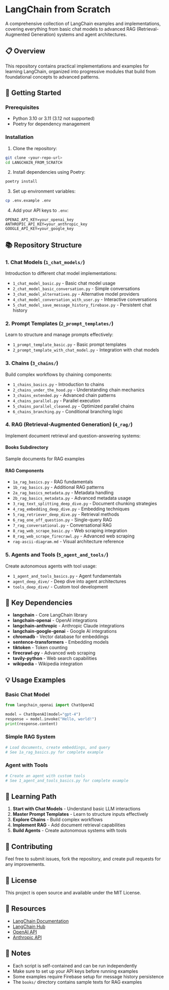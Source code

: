 # LangChain from Scratch

A comprehensive collection of LangChain examples and implementations, covering everything from basic chat models to advanced RAG (Retrieval-Augmented Generation) systems and agent architectures.

## 📋 Overview

This repository contains practical implementations and examples for learning LangChain, organized into progressive modules that build from foundational concepts to advanced patterns.

## 🚀 Getting Started

### Prerequisites

- Python 3.10 or 3.11 (3.12 not supported)
- Poetry for dependency management

### Installation

1. Clone the repository:
```bash
git clone <your-repo-url>
cd LANGCHAIN_FROM_SCRATCH
```

2. Install dependencies using Poetry:
```bash
poetry install
```

3. Set up environment variables:
```bash
cp .env.example .env
```

4. Add your API keys to `.env`:
```
OPENAI_API_KEY=your_openai_key
ANTHROPIC_API_KEY=your_anthropic_key
GOOGLE_API_KEY=your_google_key
```

## 📚 Repository Structure

### 1. Chat Models (`1_chat_models/`)
Introduction to different chat model implementations:
- `1_chat_model_basic.py` - Basic chat model usage
- `2_chat_model_basic_conversation.py` - Simple conversations
- `3_chat_model_alternatives.py` - Alternative model providers
- `4_chat_model_conversation_with_user.py` - Interactive conversations
- `5_chat_model_save_message_history_firebase.py` - Persistent chat history

### 2. Prompt Templates (`2_prompt_templates/`)
Learn to structure and manage prompts effectively:
- `1_prompt_template_basic.py` - Basic prompt templates
- `2_prompt_template_with_chat_model.py` - Integration with chat models

### 3. Chains (`3_chains/`)
Build complex workflows by chaining components:
- `1_chains_basics.py` - Introduction to chains
- `2_chains_under_the_hood.py` - Understanding chain mechanics
- `3_chains_extended.py` - Advanced chain patterns
- `4_chains_parallel.py` - Parallel execution
- `5_chains_parallel_cleaned.py` - Optimized parallel chains
- `6_chains_branching.py` - Conditional branching logic

### 4. RAG (Retrieval-Augmented Generation) (`4_rag/`)
Implement document retrieval and question-answering systems:

#### Books Subdirectory
Sample documents for RAG examples

#### RAG Components
- `1a_rag_basics.py` - RAG fundamentals
- `1b_rag_basics.py` - Additional RAG patterns
- `2a_rag_basics_metadata.py` - Metadata handling
- `2b_rag_basics_metadata.py` - Advanced metadata usage
- `3_rag_text_splitting_deep_dive.py` - Document chunking strategies
- `4_rag_embedding_deep_dive.py` - Embedding techniques
- `5_rag_retriever_deep_dive.py` - Retrieval methods
- `6_rag_one_off_question.py` - Single-query RAG
- `7_rag_conversational.py` - Conversational RAG
- `8_rag_web_scrape_basic.py` - Web scraping integration
- `8_rag_web_scrape_firecrawl.py` - Advanced web scraping
- `rag-ascii-diagram.md` - Visual architecture reference

### 5. Agents and Tools (`5_agent_and_tools/`)
Create autonomous agents with tool usage:
- `1_agent_and_tools_basics.py` - Agent fundamentals
- `agent_deep_dive/` - Deep dive into agent architectures
- `tools_deep_dive/` - Custom tool development

## 🔧 Key Dependencies

- **langchain** - Core LangChain library
- **langchain-openai** - OpenAI integrations
- **langchain-anthropic** - Anthropic Claude integrations
- **langchain-google-genai** - Google AI integrations
- **chromadb** - Vector database for embeddings
- **sentence-transformers** - Embedding models
- **tiktoken** - Token counting
- **firecrawl-py** - Advanced web scraping
- **tavily-python** - Web search capabilities
- **wikipedia** - Wikipedia integration

## 💡 Usage Examples

### Basic Chat Model
```python
from langchain_openai import ChatOpenAI

model = ChatOpenAI(model="gpt-4")
response = model.invoke("Hello, world!")
print(response.content)
```

### Simple RAG System
```python
# Load documents, create embeddings, and query
# See 1a_rag_basics.py for complete example
```

### Agent with Tools
```python
# Create an agent with custom tools
# See 1_agent_and_tools_basics.py for complete example
```

## 📖 Learning Path

1. **Start with Chat Models** - Understand basic LLM interactions
2. **Master Prompt Templates** - Learn to structure inputs effectively
3. **Explore Chains** - Build complex workflows
4. **Implement RAG** - Add document retrieval capabilities
5. **Build Agents** - Create autonomous systems with tools

## 🤝 Contributing

Feel free to submit issues, fork the repository, and create pull requests for any improvements.

## 📄 License

This project is open source and available under the MIT License.

## 🔗 Resources

- [LangChain Documentation](https://python.langchain.com/)
- [LangChain Hub](https://smith.langchain.com/hub)
- [OpenAI API](https://platform.openai.com/)
- [Anthropic API](https://www.anthropic.com/)

## 📝 Notes

- Each script is self-contained and can be run independently
- Make sure to set up your API keys before running examples
- Some examples require Firebase setup for message history persistence
- The `books/` directory contains sample texts for RAG examples
